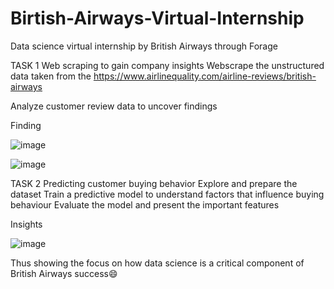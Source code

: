 # Birtish-Airways-Virtual-Internship

Data science virtual internship by British Airways through Forage

TASK 1
Web scraping to gain company insights
  Webscrape the unstructured data taken from the https://www.airlinequality.com/airline-reviews/british-airways
  
  Analyze customer review data to uncover findings


Finding

![image](https://github.com/Abiramashree/Birtish-Airways-Virtual-Internship-/assets/100403590/856a31d4-46e3-4a96-8da0-fad26e991df3)

![image](https://github.com/Abiramashree/Birtish-Airways-Virtual-Internship-/assets/100403590/6774af7d-f764-407d-87de-0b327e64d1fa)


TASK 2
 Predicting customer buying behavior
  Explore and prepare the dataset
  Train a predictive model to understand factors that influence buying behaviour
  Evaluate the model and present the important features


Insights 

![image](https://github.com/Abiramashree/Birtish-Airways-Virtual-Internship-/assets/100403590/dcb69ee6-83ff-43f9-9d68-0a2bddf897b0)




Thus showing the focus on how data science is a critical component of British Airways success😄










